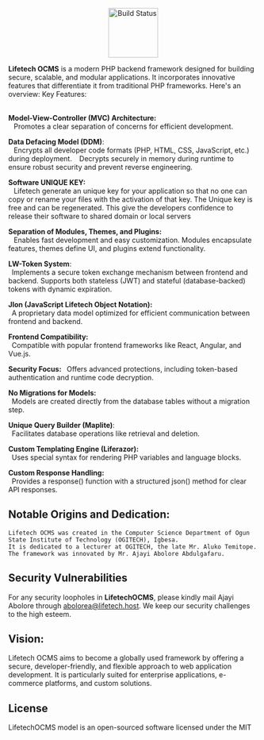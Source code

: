 <p align="center"> 
    <img width="100px" height="100px" src="https://github.com/ajayi-abolore/LifetechOCMS/assets/111434189/89804ab9-9bb4-4d74-a1c2-d57ec7815d99" alt="Build Status"> 
</p>
 <b>Lifetech OCMS</b> is a modern PHP backend framework designed for building secure, scalable, and modular applications. It incorporates innovative features that differentiate it from traditional PHP frameworks. Here's an overview:
Key Features:<br><br>

**Model-View-Controller (MVC) Architecture:**<br>
 &ensp; Promotes a clear separation of concerns for efficient development.
  
**Data Defacing Model (DDM)**:<br>
        &ensp; Encrypts all developer code formats (PHP, HTML, CSS, JavaScript, etc.) during deployment.
        &ensp; Decrypts securely in memory during runtime to ensure robust security and prevent reverse engineering.

   **Software UNIQUE KEY:**<br>
        &ensp; Lifetech generate an unique key for your application so that no one can copy or rename your files with the activation of that key.
        The Unique key is free and can be regenerated. This give the developers confidence to release their software to shared domain or local servers

**Separation of Modules, Themes, and Plugins:**<br>
       &ensp;  Enables fast development and easy customization.
        Modules encapsulate features, themes define UI, and plugins extend functionality.

   **LW-Token System**:<br>
        &ensp;Implements a secure token exchange mechanism between frontend and backend.
        Supports both stateless (JWT) and stateful (database-backed) tokens with dynamic expiration.

   **Jlon (JavaScript Lifetech Object Notation):**<br>
        &ensp;A proprietary data model optimized for efficient communication between frontend and backend.

**Frontend Compatibility:**<br>
        &ensp;Compatible with popular frontend frameworks like React, Angular, and Vue.js.

**Security Focus:**
        &ensp;Offers advanced protections, including token-based authentication and runtime code decryption.

**No Migrations for Models:**<br>
        &ensp;Models are created directly from the database tables without a migration step.

**Unique Query Builder (Maplite)**:<br>
        &ensp;Facilitates database operations like retrieval and deletion.

**Custom Templating Engine (Liferazor):**<br>
        &ensp;Uses special syntax for rendering PHP variables and language blocks.

**Custom Response Handling:**<br>
        &ensp;Provides a response() function with a structured json() method for clear API responses.

## Notable Origins and Dedication:<br>

    Lifetech OCMS was created in the Computer Science Department of Ogun State Institute of Technology (OGITECH), Igbesa.
    It is dedicated to a lecturer at OGITECH, the late Mr. Aluko Temitope.
    The framework was innovated by Mr. Ajayi Abolore Abdulgafaru.
    
## Security Vulnerabilities

For any security loopholes in **LifetechOCMS**, please kindly mail Ajayi Abolore through [abolorea@lifetech.host](mailto:abolorea@lifetech.host). We keep our security challenges to the high esteem.

## Vision:

Lifetech OCMS aims to become a globally used framework by offering a secure, developer-friendly, and flexible approach to web application development. It is particularly suited for enterprise applications, e-commerce platforms, and custom solutions.

## License

LifetechOCMS model is an open-sourced software licensed under the MIT

